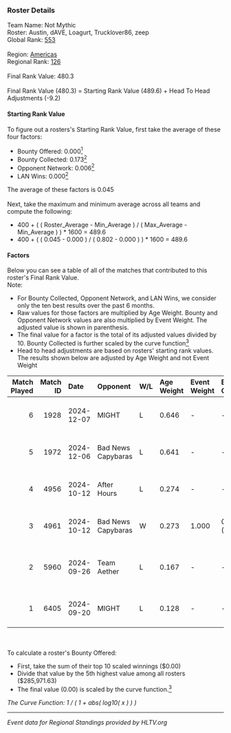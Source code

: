 ### Roster Details<br />
Team Name: Not Mythic<br />
Roster: Austin, dAVE, Loagurt, Trucklover86, zeep<br />
Global Rank: [553](../../standings_global_2025_02_28.md)<br />
<br />
Region: [Americas]( ../../standings_americas_2025_02_28.md)<br />
Regional Rank: [126]( ../../standings_americas_2025_02_28.md)<br />
<br />
Final Rank Value:  480.3<br />
<br />
Final Rank Value (480.3) = Starting Rank Value (489.6) + Head To Head Adjustments (-9.2)<br />

#### Starting Rank Value<br />
To figure out a rosters's Starting Rank Value, first take the average of these four factors:<br />
- Bounty Offered: 0.000[<sup>1</sup>](#table2)
- Bounty Collected: 0.173[<sup>2</sup>](#table1)
- Opponent Network: 0.006[<sup>2</sup>](#table1)
- LAN Wins: 0.000[<sup>2</sup>](#table1)

The average of these factors is 0.045<br />
<br />
Next, take the maximum and minimum average across all teams and compute the following:<br />
- 400 + ( ( Roster_Average - Min_Average ) / ( Max_Average - Min_Average ) ) * 1600 = 489.6
- 400 + ( ( 0.045 - 0.000 ) / ( 0.802 - 0.000 ) ) * 1600 = 489.6


#### Factors<br />
Below you can see a table of all of the matches that contributed to this roster's Final Rank Value.<br />
Note:<br />

- For Bounty Collected, Opponent Network, and LAN Wins, we consider only the ten best results over the past 6 months.
- Raw values for those factors are multiplied by Age Weight. Bounty and Opponent Network values are also multiplied by Event Weight. The adjusted value is shown in parenthesis.
- The final value for a factor is the total of its adjusted values divided by 10. Bounty Collected is further scaled by the curve function[<sup>3</sup>](#curveFunction)
- Head to head adjustments are based on rosters' starting rank values. The results shown below are adjusted by Age Weight and not Event Weight
<span id="table1"></span><br />


| Match Played | Match ID | Date       | Opponent           | W/L | Age Weight | Event Weight | Bounty Collected | Opponent Network | LAN Wins  | H2H Adj. | Roster                                       |
| -: | -: | :- | :- | :- | :- | :- | :- | :- | :- | -: | :- |
|            6 |     1928 | 2024-12-07 | MIGHT              | L   | 0.646      | -            | -                | -                | -         |    -3.24 | Austin, dAVE, Loagurt, Trucklover86, zeep    |
|            5 |     1972 | 2024-12-06 | Bad News Capybaras | L   | 0.641      | -            | -                | -                | -         |    -4.55 | Austin, dAVE, Loagurt, Trucklover86, zeep    |
|            4 |     4956 | 2024-10-12 | After Hours        | L   | 0.274      | -            | -                | -                | -         |    -5.36 | Austin, dAVE, Loagurt, WetWillie, zeep       |
|            3 |     4961 | 2024-10-12 | Bad News Capybaras | W   | 0.273      | 1.000        | 0.001 (0.000)    | 0.224 (0.061)    | 0 (0.000) |     6.83 | Austin, dAVE, Loagurt, WetWillie, zeep       |
|            2 |     5960 | 2024-09-26 | Team Aether        | L   | 0.167      | -            | -                | -                | -         |    -2.34 | dAVE, Loagurt, traekS, WetWillie, zeep       |
|            1 |     6405 | 2024-09-20 | MIGHT              | L   | 0.128      | -            | -                | -                | -         |    -0.56 | Austin, injury, Trucklover86, tylert69, zeep |

<br />
<span id="table2"></span><br />
To calculate a roster's Bounty Offered:<br />

- First, take the sum of their top 10 scaled winnings ($0.00)
- Divide that value by the 5th highest value among all rosters ($285,971.63)
- The final value (0.00) is scaled by the curve function.[<sup>3</sup>](#curveFunction)

<span id="curveFunction"></span>_The Curve Function: 1 / ( 1 + abs( log10( x ) ) )_<br />

---
_Event data for Regional Standings provided by HLTV.org_<br />
